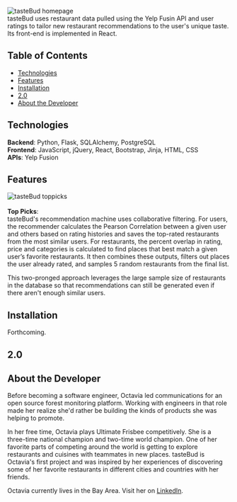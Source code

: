 ![tasteBud homepage](https://github.com/octaviaaris/tasteBud/blob/master/static/images/tasteBudhomepage.png)<br/>
tasteBud uses restaurant data pulled using the Yelp Fusin API and user ratings to tailor new restaurant recommendations to the user's unique taste. Its front-end is implemented in React.
## Table of Contents

* [Technologies](#technologies)
* [Features](#features)
* [Installation](#installation)
* [2.0](#future)
* [About the Developer](#aboutme)

## <a name="technologies"></a>Technologies
**Backend**: Python, Flask, SQLAlchemy, PostgreSQL<br/>
**Frontend**: JavaScript, jQuery, React, Bootstrap, Jinja, HTML, CSS<br/>
**APIs**: Yelp Fusion<br/>

## <a name="features"></a>Features
![tasteBud toppicks](https://github.com/octaviaaris/tasteBud/blob/master/static/images/tasteBudtoppicks.png)<br/>
<br/>
**Top Picks**:<br/>
tasteBud's recommendation machine uses collaborative filtering. For users, the recommender calculates the Pearson Correlation between a given user and others based on rating histories and saves the top-rated restaurants from the most similar users. For restaurants, the percent overlap in rating, price and categories is calculated to find places that best match a given user’s favorite restaurants. It then combines these outputs, filters out places the user already rated, and samples 5 random restaurants from the final list.<br/>

This two-pronged approach leverages the large sample size of restaurants in the database so that recommendations can still be generated even if there aren't enough similar users.<br/>

## <a name="installation"></a>Installation
Forthcoming.
## <a name="future"></a>2.0
## <a name="aboutme"></a>About the Developer
Before becoming a software engineer, Octavia led communications for an open source forest monitoring platform. Working with engineers in that role made her realize she'd rather be building the kinds of products she was helping to promote.

In her free time, Octavia plays Ultimate Frisbee competitively. She is a three-time national champion and two-time world champion. One of her favorite parts of competing around the world is getting to explore restaurants and cuisines with teammates in new places. tasteBud is Octavia's first project and was inspired by her experiences of discovering some of her favorite restaurants in different cities and countries with her friends.

Octavia currently lives in the Bay Area. Visit her on [LinkedIn](https://www.linkedin.com/in/octaviaaris).
